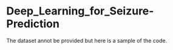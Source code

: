 # Deep_Learning_for_Seizure-Prediction
The dataset annot be provided but here is a sample of the code.
